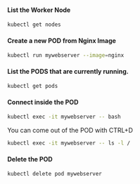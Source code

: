 
#### List the Worker Node
```sh
kubectl get nodes 
```
#### Create a new POD from Nginx Image
```sh
kubectl run mywebserver --image=nginx
```
#### List  the PODS that are currently running.
```sh
kubectl get pods
```
#### Connect inside the POD
```sh
kubectl exec -it mywebserver -- bash
```
You can come out of the POD with CTRL+D
```sh
kubectl exec -it mywebserver -- ls -l /
```
#### Delete the POD
```sh
kubectl delete pod mywebserver
```
